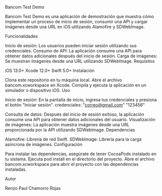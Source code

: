 Bancom Test Demo

Bancom Test Demo es una aplicación de demostración que muestra cómo implementar un proceso de inicio de sesión, consumir una API y cargar imágenes desde una URL en iOS utilizando Alamofire y SDWebImage.

Funcionalidades

Inicio de sesión: Los usuarios pueden iniciar sesión utilizando sus credenciales.
Consumo de API: La aplicación consume una API para obtener datos adicionales después del inicio de sesión.
Carga de imágenes: Se muestran imágenes desde una URL utilizando SDWebImage.
Requisitos

iOS 13.0+
Xcode 12.0+
Swift 5.0+
Instalación

Clona este repositorio en tu máquina local.
Abre el archivo bancom.xcworkspace en Xcode.
Compila y ejecuta la aplicación en un simulador o dispositivo iOS.
Uso

Inicio de sesión: En la pantalla de inicio, ingresa tus credenciales y presiona el botón "Iniciar sesión".
credenciales:
"correo@gmail.com"
"123456"

Consulta de datos: Después del inicio de sesión exitoso, la aplicación consume una API para obtener datos adicionales del usuario.
Visualización de imágenes: La aplicación muestra imágenes desde una URL proporcionada por la API utilizando SDWebImage.
Dependencias

Alamofire: Librería de red Swift.
SDWebImage: Librería para la carga asíncrona de imágenes.
Configuración

Para instalar las dependencias, asegúrate de tener CocoaPods instalado en tu sistema.
Ejecuta pod install en el directorio del proyecto.
Abre el archivo bancom.xcworkspace para abrir el proyecto con las dependencias instaladas.

Autor

Renzo Paul Chamorro Rojas
